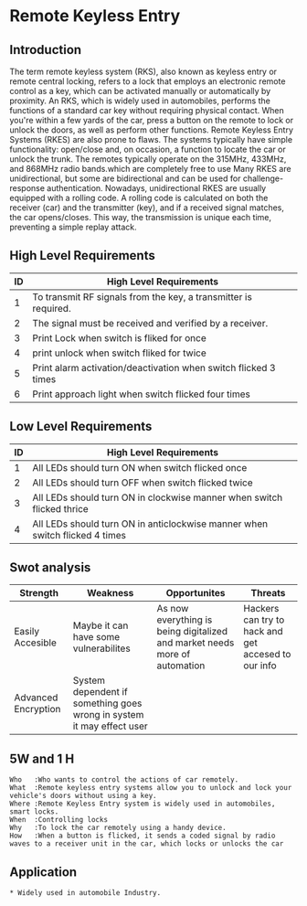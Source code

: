 # Remote Keyless Entry

## Introduction
The term remote keyless system (RKS), also known as keyless entry or remote central locking, refers to a lock that employs an electronic remote control as a key, which can be activated manually or automatically by proximity.
An RKS, which is widely used in automobiles, performs the functions of a standard car key without requiring physical contact. When you're within a few yards of the car, press a button on the remote to lock or unlock the doors, as well as perform other functions.
Remote Keyless Entry Systems (RKES) are also prone to flaws. The systems typically have simple functionality: open/close and, on occasion, a function to locate the car or unlock the trunk. The remotes typically operate on the 315MHz, 433MHz, and 868MHz radio bands.which are completely free to use Many RKES are unidirectional, but some are bidirectional and can be used for challenge-response authentication. Nowadays, unidirectional RKES are usually equipped with a rolling code. A rolling code is calculated on both the receiver (car) and the transmitter (key), and if a received signal matches, the car opens/closes. This way, the transmission is unique each time, preventing a simple replay attack.

## High Level Requirements
|ID|High Level Requirements|
|--|-----------------------|
|1|To transmit RF signals from the key, a transmitter is required.|
|2|The signal must be received and verified by a receiver.|
|3|Print Lock when switch is  fliked for  once|
|4|print unlock when switch fliked for twice|
|5|Print alarm activation/deactivation when switch flicked 3 times|
|6|Print approach light when switch flicked four times|

## Low Level Requirements
|ID|High Level Requirements|
|--|-----------------------|
|1|All LEDs should turn ON when switch flicked once|
|2|All LEDs should turn OFF when switch flicked  twice|
|3|	All LEDs should turn ON in clockwise manner when switch flicked thrice|
|4|All LEDs should turn ON in anticlockwise manner when switch flicked 4 times|


## Swot analysis
|Strength|       Weakness|Opportunites|Threats|
|--------|       --------|------------|-------|
|Easily Accesible|Maybe it can have some vulnerabilites|As now everything is being digitalized and market needs more of automation|Hackers can try to hack and get accesed to our info|
|Advanced Encryption|System dependent if something goes wrong in system it may effect user|

## 5W and 1 H
    Who   :Who wants to control the actions of car remotely.
    What  :Remote keyless entry systems allow you to unlock and lock your vehicle's doors without using a key.
    Where :Remote Keyless Entry system is widely used in automobiles, smart locks.
    When  :Controlling locks
    Why   :To lock the car remotely using a handy device.
    How   :When a button is flicked, it sends a coded signal by radio waves to a receiver unit in the car, which locks or unlocks the car
## Application
    * Widely used in automobile Industry.
